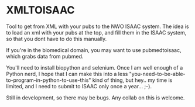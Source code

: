# XMLTOISAAC
Tool to get from XML with your pubs to the NWO ISAAC system.
The idea is to load an xml with your pubs at the top, and fill them in the ISAAC system, so that  you dont have to do this manually.

If you're in the biomedical domain, you may want to use pubmedtoisaac, which grabs data from pubmed. 

You'll need to install biopython and selenium. Once I am well enough of a Python nerd, I hope that I can make this into a less "you-need-to-be-able-to-program-in-python-to-use-this" kind of thing, but hey.. my time is limited, and I need to submit to ISAAC only once a year... ;-). 

Still in development, so there may be bugs. 
Any collab on this is welcome.
